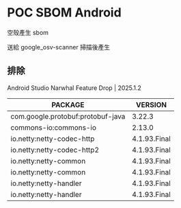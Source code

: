 # POC SBOM Android

空殼產生 sbom

送給 google_osv-scanner 掃描後產生



## 排除

Android Studio Narwhal Feature Drop | 2025.1.2

| PACKAGE                           | VERSION      |
| --------------------------------- | ------------ |
| com.google.protobuf:protobuf-java | 3.22.3       |
| commons-io:commons-io             | 2.13.0       |
| io.netty:netty-codec-http         | 4.1.93.Final |
| io.netty:netty-codec-http2        | 4.1.93.Final |
| io.netty:netty-common             | 4.1.93.Final |
| io.netty:netty-common             | 4.1.93.Final |
| io.netty:netty-handler            | 4.1.93.Final |
| io.netty:netty-handler            | 4.1.93.Final |


